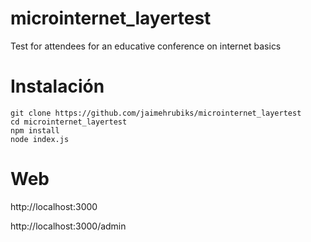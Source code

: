 # microinternet_layertest
Test for attendees for an educative conference on internet basics

# Instalación
```
git clone https://github.com/jaimehrubiks/microinternet_layertest  
cd microinternet_layertest  
npm install  
node index.js  
```

# Web
http://localhost:3000

http://localhost:3000/admin

